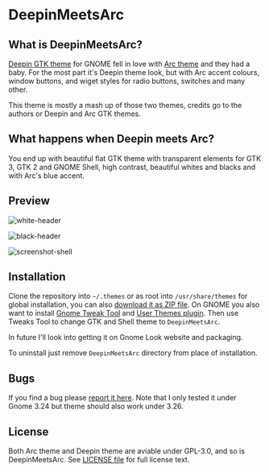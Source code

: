 # DeepinMeetsArc
## What is DeepinMeetsArc?

[Deepin GTK theme](https://cr.deepin.io/#/admin/projects/deepin-gtk-theme) for GNOME fell in love with [Arc theme](https://github.com/horst3180/arc-theme) and they had a baby. For the most part it's Deepin theme look, but with Arc accent colours, window buttons, and wiget styles for radio buttons, switches and many other.

This theme is mostly a mash up of those two themes, credits go to the authors or Deepin and Arc GTK themes.

## What happens when Deepin meets Arc?

You end up with beautiful flat GTK theme with transparent elements for GTK 3, GTK 2 and GNOME Shell, high contrast, beautiful whites and blacks and with Arc's blue accent.

## Preview

![white-header](https://user-images.githubusercontent.com/1345297/31470680-4fbfec54-aee5-11e7-89bd-7c3ad210937f.png)


![black-header](https://user-images.githubusercontent.com/1345297/31470673-498639ce-aee5-11e7-93e2-8d88095319b8.png)


![screenshot-shell](https://user-images.githubusercontent.com/1345297/31470674-49a18bd4-aee5-11e7-92ce-2a3809999de8.png)

## Installation

Clone the repository into `~/.themes` or as root into `/usr/share/themes` for global installation, you can also [download it as ZIP file](https://github.com/michaldaniel/DeepinMeetsArc/archive/master.zip). On GNOME you also want to install [Gnome Tweak Tool](https://wiki.gnome.org/action/show/Apps/GnomeTweakTool?action=show&redirect=GnomeTweakTool) and [User Themes plugin](https://extensions.gnome.org/extension/19/user-themes/). Then use Tweaks Tool to change GTK and Shell theme to `DeepinMeetsArc`.

In future I'll look into getting it on Gnome Look website and packaging.

To uninstall just remove `DeepinMeetsArc` directory from place of installation.

## Bugs

If you find a bug please [report it here](https://github.com/michaldaniel/DeepinMeetsArc/issues/new). Note that I only tested it under Gnome 3.24 but theme should also work under 3.26.

## License

Both Arc theme and Deepin theme are aviable under GPL-3.0, and so is DeepinMeetsArc. See [LICENSE file](https://github.com/michaldaniel/DeepinMeetsArc/blob/master/LICENSE) for full license text.




